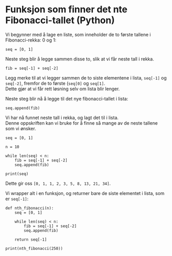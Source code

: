 # Funksjon som finner det nte Fibonacci-tallet (Python)

Vi begynner med å lage en liste, som inneholder de to første tallene i Fibonacci-rekka: 0 og 1:

`seq = [0, 1]`

Neste steg blir å legge sammen disse to, slik at vi får neste tall i rekka.  

`fib = seq[-1] + seq[-2]`

Legg merke til at vi legger sammen de to siste elementene i lista, `seq[-1]` og `seq[-2]`, fremfor de to første (`seq[0]` og `seq[1]`.  
Dette gjør at vi får rett løsning selv om lista blir lenger.  

Neste steg blir nå å legge til det nye fibonacci-tallet i lista:  

`seq.append(fib)`  

Vi har nå funnet neste tall i rekka, og lagt det til i lista.  
Denne oppskriften kan vi bruke for å finne så mange av de neste tallene som vi ønsker.  

```
seq = [0, 1]

n = 10

while len(seq) < n:
    fib = seq[-1] + seq[-2]
    seq.append(fib)

print(seq)
```

Dette gir oss `[0, 1, 1, 2, 3, 5, 8, 13, 21, 34]`.

Vi wrapper alt i en funksjon, og returner bare de siste elementet i lista, som er `seq[-1]`:  

```
def nth_fibonacci(n):
    seq = [0, 1]

    while len(seq) < n:
        fib = seq[-1] + seq[-2]
        seq.append(fib)

    return seq[-1]

print(nth_fibonacci(250))
```
